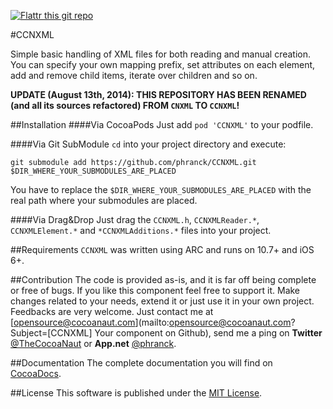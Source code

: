 [![Flattr this git repo](http://api.flattr.com/button/flattr-badge-large.png)](https://flattr.com/submit/auto?user_id=phranck&url=https://github.com/phranck/CCNXML&title=CCNXML&tags=github&category=software)

#CCNXML

Simple basic handling of XML files for both reading and manual creation. You can specify your own mapping prefix, set attributes on each element, add and remove child items, iterate over children and so on.

__UPDATE (August 13th, 2014): THIS REPOSITORY HAS BEEN RENAMED (and all its sources refactored) FROM `CNXML` TO `CCNXML`!__


##Installation
####Via CocoaPods
Just add `pod 'CCNXML'` to your podfile.


####Via Git SubModule
`cd` into your project directory and execute:
```
git submodule add https://github.com/phranck/CCNXML.git $DIR_WHERE_YOUR_SUBMODULES_ARE_PLACED
```

You have to replace the `$DIR_WHERE_YOUR_SUBMODULES_ARE_PLACED` with the real path where your submodules are placed.


####Via Drag&Drop
Just drag the `CCNXML.h`, `CCNXMLReader.*`, `CCNXMLElement.*` and `*CCNXMLAdditions.*` files into your project.


##Requirements
`CCNXML` was written using ARC and runs on 10.7+ and iOS 6+.


##Contribution
The code is provided as-is, and it is far off being complete or free of bugs. If you like this component feel free to support it. Make changes related to your needs, extend it or just use it in your own project. Feedbacks are very welcome. Just contact me at [opensource@cocoanaut.com](mailto:opensource@cocoanaut.com?Subject=[CCNXML] Your component on Github), send me a ping on **Twitter** [@TheCocoaNaut](http://twitter.com/TheCocoaNaut) or **App.net** [@phranck](https://alpha.app.net/phranck).


##Documentation
The complete documentation you will find on [CocoaDocs](http://cocoadocs.org/docsets/CCNXML/).


##License
This software is published under the [MIT License](http://cocoanaut.mit-license.org).
